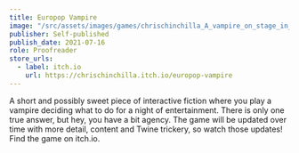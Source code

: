 ```yaml
---
title: Europop Vampire
image: "/src/assets/images/games/chrischinchilla_A_vampire_on_stage_in_a_seedy_karaoke_bar_with__88b58f8e-7934-494c-bb2b-c0faa53e5ca4.png"
publisher: Self-published
publish_date: 2021-07-16
role: Proofreader
store_urls:
  - label: itch.io
    url: https://chrischinchilla.itch.io/europop-vampire
---
```


A short and possibly sweet piece of interactive fiction where you play a vampire deciding what to do for a night of entertainment. There is only one true answer, but hey, you have a bit agency. The game will be updated over time with more detail, content and Twine trickery, so watch those updates! Find the game on itch.io.